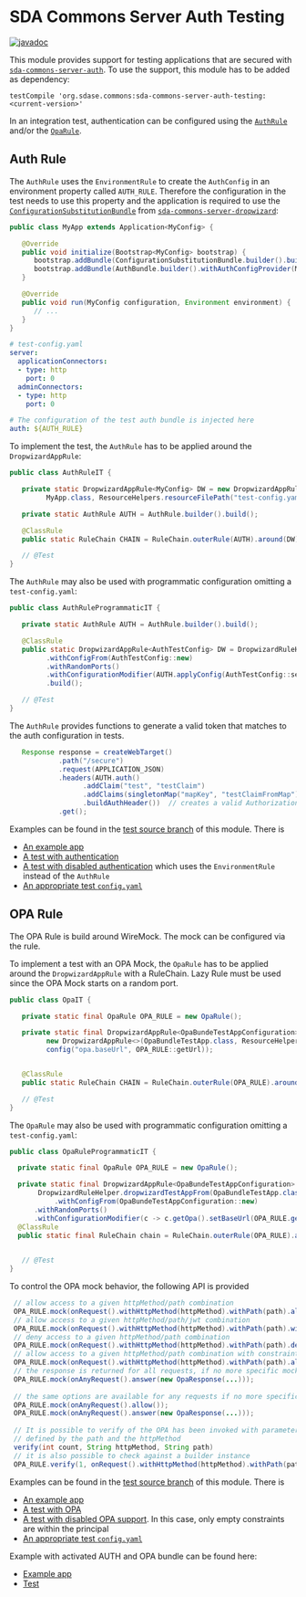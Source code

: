 # SDA Commons Server Auth Testing

[![javadoc](https://javadoc.io/badge2/org.sdase.commons/sda-commons-server-auth-testing/javadoc.svg)](https://javadoc.io/doc/org.sdase.commons/sda-commons-server-auth-testing)

This module provides support for testing applications that are secured with 
[`sda-commons-server-auth`](../sda-commons-server-auth/README.md). To use the support, this module has to be added as
dependency:

```
testCompile 'org.sdase.commons:sda-commons-server-auth-testing:<current-version>'
```

In an integration test, authentication can be configured using the 
[`AuthRule`](./src/main/java/org/sdase/commons/server/auth/testing/AuthRule.java) and/or the [`OpaRule`](./src/main/java/org/sdase/commons/server/opa/testing/OpaRule.java).

## Auth Rule
The `AuthRule` uses the `EnvironmentRule` to create the `AuthConfig` in an environment property called `AUTH_RULE`.
Therefore the configuration in the test needs to use this property and the application is required to use the 
[`ConfigurationSubstitutionBundle`](../sda-commons-server-dropwizard/src/main/java/org/sdase/commons/server/dropwizard/bundles/ConfigurationSubstitutionBundle.java)
from [`sda-commons-server-dropwizard`](../sda-commons-server-dropwizard/README.md):

```java
public class MyApp extends Application<MyConfig> {

   @Override
   public void initialize(Bootstrap<MyConfig> bootstrap) {
      bootstrap.addBundle(ConfigurationSubstitutionBundle.builder().build());
      bootstrap.addBundle(AuthBundle.builder().withAuthConfigProvider(MyConfig::getAuth).build());
   }

   @Override
   public void run(MyConfig configuration, Environment environment) {
      // ...
   }
}
```

```yaml
# test-config.yaml
server:
  applicationConnectors:
  - type: http
    port: 0
  adminConnectors:
  - type: http
    port: 0

# The configuration of the test auth bundle is injected here
auth: ${AUTH_RULE}
```

To implement the test, the `AuthRule` has to be applied around the `DropwizardAppRule`:

```java
public class AuthRuleIT {

   private static DropwizardAppRule<MyConfig> DW = new DropwizardAppRule<>(
         MyApp.class, ResourceHelpers.resourceFilePath("test-config.yaml"));

   private static AuthRule AUTH = AuthRule.builder().build();

   @ClassRule
   public static RuleChain CHAIN = RuleChain.outerRule(AUTH).around(DW);

   // @Test
}
```

The `AuthRule` may also be used with programmatic configuration omitting a `test-config.yaml`:

```java
public class AuthRuleProgrammaticIT {

   private static AuthRule AUTH = AuthRule.builder().build();

   @ClassRule
   public static DropwizardAppRule<AuthTestConfig> DW = DropwizardRuleHelper.dropwizardTestAppFrom(AuthTestApp.class)
         .withConfigFrom(AuthTestConfig::new)
         .withRandomPorts()
         .withConfigurationModifier(AUTH.applyConfig(AuthTestConfig::setAuth))
         .build();

   // @Test
}
```

The `AuthRule` provides functions to generate a valid token that matches to the auth configuration in tests.
```java
   Response response = createWebTarget()
            .path("/secure")
            .request(APPLICATION_JSON)
            .headers(AUTH.auth()   
                  .addClaim("test", "testClaim")
                  .addClaims(singletonMap("mapKey", "testClaimFromMap"))
                  .buildAuthHeader())  // creates a valid Authorization header with a valid JWT 
            .get();
```

Examples can be found in the [test source branch](./src/test) of this module. There is

- [An example app](./src/test/java/org/sdase/commons/server/auth/testing/test/AuthTestApp.java)  
- [A test with authentication](./src/test/java/org/sdase/commons/server/auth/testing/AuthRuleIT.java)  
- [A test with disabled authentication](./src/test/java/org/sdase/commons/server/auth/testing/AuthDisabledIT.java)
  which uses the `EnvironmentRule` instead of the `AuthRule`
- [An appropriate test `config.yaml`](./src/test/resources/test-config.yaml)

## OPA Rule

The OPA Rule is build around WireMock. The mock can be configured via the rule.

To implement a test with an OPA Mock, the `OpaRule` has to be applied around the `DropwizardAppRule` with a RuleChain. Lazy Rule must be used since the OPA Mock starts on a random port. 

```java
public class OpaIT {

   private static final OpaRule OPA_RULE = new OpaRule();

   private static final DropwizardAppRule<OpaBundeTestAppConfiguration> DW =
         new DropwizardAppRule<>(OpaBundleTestApp.class, ResourceHelpers.resourceFilePath("test-opa-config.yaml"),
         config("opa.baseUrl", OPA_RULE::getUrl));


   @ClassRule
   public static RuleChain CHAIN = RuleChain.outerRule(OPA_RULE).around(DW);

   // @Test
}
```

The `OpaRule` may also be used with programmatic configuration omitting a `test-config.yaml`:

```java
public class OpaRuleProgrammaticIT {

  private static final OpaRule OPA_RULE = new OpaRule();

  private static final DropwizardAppRule<OpaBundeTestAppConfiguration> DW =
       DropwizardRuleHelper.dropwizardTestAppFrom(OpaBundleTestApp.class)
           .withConfigFrom(OpaBundeTestAppConfiguration::new)
      .withRandomPorts()
      .withConfigurationModifier(c -> c.getOpa().setBaseUrl(OPA_RULE.getUrl())).build();
  @ClassRule
  public static final RuleChain chain = RuleChain.outerRule(OPA_RULE).around(DW);
         

   // @Test
}
```

To control the OPA mock behavior, the following API is provided
```java
 // allow access to a given httpMethod/path combination
 OPA_RULE.mock(onRequest().withHttpMethod(httpMethod).withPath(path).allow());
 // allow access to a given httpMethod/path/jwt combination
 OPA_RULE.mock(onRequest().withHttpMethod(httpMethod).withPath(path).withJwt(jwt).allow());
 // deny access to a given httpMethod/path combination
 OPA_RULE.mock(onRequest().withHttpMethod(httpMethod).withPath(path).deny());
 // allow access to a given httpMethod/path combination with constraint
 OPA_RULE.mock(onRequest().withHttpMethod(httpMethod).withPath(path).allow().withConstraint(new ConstraintModel(...)));
 // the response is returned for all requests, if no more specific mock is configured
 OPA_RULE.mock(onAnyRequest().answer(new OpaResponse(...)));
 
 // the same options are available for any requests if no more specific mock is configured
 OPA_RULE.mock(onAnyRequest().allow());
 OPA_RULE.mock(onAnyRequest().answer(new OpaResponse(...)));
 
 // It is possible to verify of the OPA has been invoked with parameters for the resource 
 // defined by the path and the httpMethod
 verify(int count, String httpMethod, String path)
 // it is also possible to check against a builder instance
 OPA_RULE.verify(1, onRequest().withHttpMethod(httpMethod).withPath(path).withJwt(jwt));
```

Examples can be found in the [test source branch](./src/test) of this module. There is

- [An example app](./src/test/java/org/sdase/commons/server/opa/testing/test/OpaBundleTestApp.java)  
- [A test with OPA](./src/test/java/org/sdase/commons/server/opa/testing/OpaIT.java)  
- [A test with disabled OPA support](./src/test/java/org/sdase/commons/server/opa/testing/OpaDisabledIT.java). In this case, only empty constraints are within the principal
- [An appropriate test `config.yaml`](./src/test/resources/test-opa-config.yaml)

Example with activated AUTH and OPA bundle can be found here:
- [Example app](./src/test/java/org/sdase/commons/server/opa/testing/test/AuthAndOpaBundleTestApp.java)
- [Test](./src/test/java/org/sdase/commons/server/opa/testing/AuthAndOpaIT.java)
